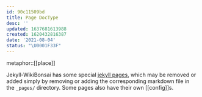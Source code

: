 ```yaml
---
id: 90c11509bd
title: Page DocType
desc: ''
updated: 1637681613988
created: 1620432816387
date: '2021-08-04'
status: "\U0001F33F"
---
```


metaphor::[[place]]


Jekyll-WikiBonsai has some special [jekyll pages](https://jekyllrb.com/docs/pages/), which may be removed or added simply by removing or adding the corresponding markdown file in the `_pages/` directory. Some pages also have their own [[config]]s.
